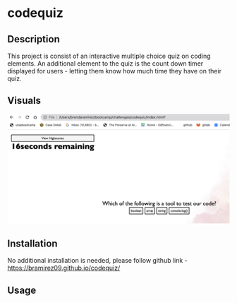 # codequiz

## Description
This project is consist of an interactive multiple choice quiz on coding elements. An additional element to the quiz is the count down timer displayed for users - letting them know how much time they have on their quiz. 

## Visuals
![Alt text](assets/coding_quiz_background.png)

## Installation
No additional installation is needed, please follow github link - https://bramirez09.github.io/codequiz/


## Usage